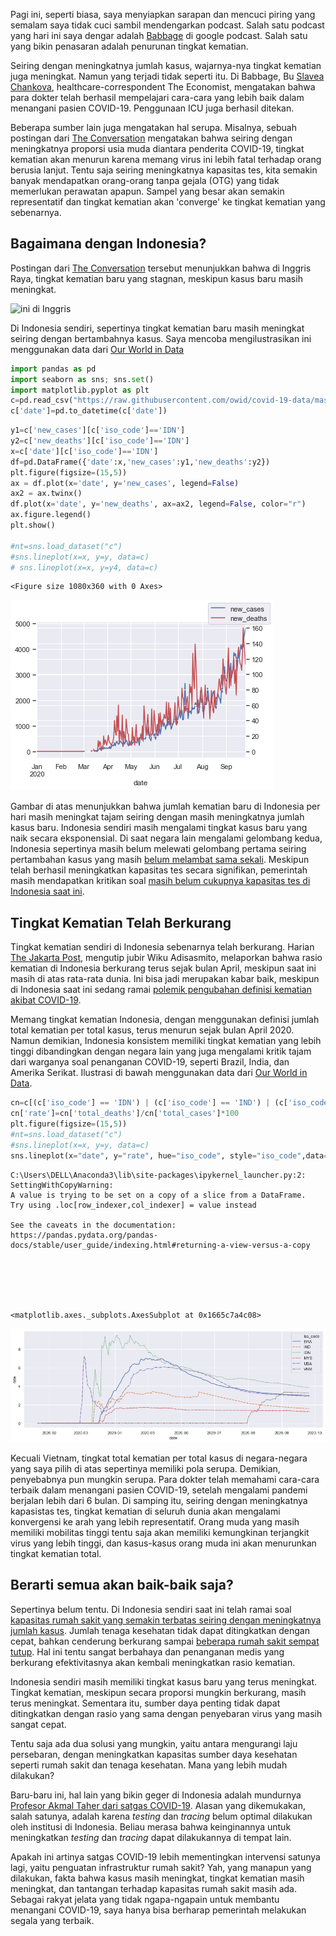 Pagi ini, seperti biasa, saya menyiapkan sarapan dan mencuci piring yang semalam saya tidak cuci sambil mendengarkan podcast. Salah satu podcast yang hari ini saya dengar adalah [Babbage](https://www.economist.com/podcasts/2020/09/23/the-pandemics-progress-what-is-the-next-stage-in-the-fight-against-covid-19) di google podcast. Salah satu yang bikin penasaran adalah penurunan tingkat kematian.

Seiring dengan meningkatnya jumlah kasus, wajarnya-nya tingkat kematian juga meningkat. Namun yang terjadi tidak seperti itu. Di Babbage, Bu [Slavea Chankova](https://mediadirectory.economist.com/people/slavea-chankova/), healthcare-correspondent The Economist, mengatakan bahwa para dokter telah berhasil mempelajari cara-cara yang lebih baik dalam menangani pasien COVID-19. Penggunaan ICU juga berhasil ditekan.

Beberapa sumber lain juga mengatakan hal serupa. Misalnya, sebuah postingan dari [The Conversation](https://theconversation.com/coronavirus-why-arent-death-rates-rising-with-case-numbers-145865) mengatakan bahwa seiring dengan meningkatnya proporsi usia muda diantara penderita COVID-19, tingkat kematian akan menurun karena memang virus ini lebih fatal terhadap orang berusia lanjut. Tentu saja seiring meningkatnya kapasitas tes, kita semakin banyak mendapatkan orang-orang tanpa gejala (OTG) yang tidak memerlukan perawatan apapun. Sampel yang besar akan semakin representatif dan tingkat kematian akan 'converge' ke tingkat kematian yang sebenarnya.

## Bagaimana dengan Indonesia?
Postingan dari [The Conversation](https://theconversation.com/coronavirus-why-arent-death-rates-rising-with-case-numbers-145865) tersebut menunjukkan bahwa di Inggris Raya, tingkat kematian baru yang stagnan, meskipun kasus baru masih meningkat.

![ini di Inggris](https://images.theconversation.com/files/357224/original/file-20200909-20-bgqow8.jpg?ixlib=rb-1.1.0&q=45&auto=format&w=1000&fit=clip)

Di Indonesia sendiri, sepertinya tingkat kematian baru masih meningkat seiring dengan bertambahnya kasus. Saya mencoba mengilustrasikan ini menggunakan data dari [Our World in Data](https://ourworldindata.org/coronavirus)


```python
import pandas as pd
import seaborn as sns; sns.set()
import matplotlib.pyplot as plt
c=pd.read_csv("https://raw.githubusercontent.com/owid/covid-19-data/master/public/data/owid-covid-data.csv")
c['date']=pd.to_datetime(c['date'])
```


```python
y1=c['new_cases'][c['iso_code']=='IDN']
y2=c['new_deaths'][c['iso_code']=='IDN']
x=c['date'][c['iso_code']=='IDN']
df=pd.DataFrame({'date':x,'new_cases':y1,'new_deaths':y2})
plt.figure(figsize=(15,5))
ax = df.plot(x='date', y='new_cases', legend=False)
ax2 = ax.twinx()
df.plot(x='date', y='new_deaths', ax=ax2, legend=False, color="r")
ax.figure.legend()
plt.show()

#nt=sns.load_dataset("c")
#sns.lineplot(x=x, y=y, data=c)
# sns.lineplot(x=x, y=y4, data=c)
```


    <Figure size 1080x360 with 0 Axes>



![png](./Untitled_2_1.png)


Gambar di atas menunjukkan bahwa jumlah kematian baru di Indonesia per hari masih meningkat tajam seiring dengan masih meningkatnya jumlah kasus baru. Indonesia sendiri masih mengalami tingkat kasus baru yang naik secara eksponensial. Di saat negara lain mengalami gelombang kedua, Indonesia sepertinya masih belum melewati gelombang pertama seiring pertambahan kasus yang masih [belum melambat sama sekali](https://tirto.id/update-corona-indonesia-24-september-angka-kematian-capai-10-ribu-f48j). Meskipun telah berhasil meningkatkan kapasitas tes secara signifikan, pemerintah masih mendapatkan kritikan soal [ masih belum cukupnya kapasitas tes di Indonesia saat ini](https://theconversation.com/3-overlooked-facts-behind-indonesias-high-covid-19-death-rate-135223). 

## Tingkat Kematian Telah Berkurang

Tingkat kematian sendiri di Indonesia sebenarnya telah berkurang. Harian [The Jakarta Post](https://www.thejakartapost.com/news/2020/08/05/indonesias-covid-19-mortality-rate-still-tops-global-average-task-force.html), mengutip jubir Wiku Adisasmito, melaporkan bahwa rasio kematian di Indonesia berkurang terus sejak bulan April, meskipun saat ini masih di atas rata-rata dunia. Ini bisa jadi merupakan kabar baik, meskipun di Indonesia saat ini sedang ramai [polemik pengubahan definisi kematian akibat COVID-19](https://katadata.co.id/pingitaria/berita/5f6b179d9567c/polemik-usulan-perubahan-definisi-angka-kematian-covid-19).

Memang tingkat kematian Indonesia, dengan menggunakan definisi jumlah total kematian per total kasus, terus menurun sejak bulan April 2020. Namun demikian, Indonesia konsistem memiliki tingkat kematian yang lebih tinggi dibandingkan dengan negara lain yang juga mengalami kritik tajam dari warganya soal penanganan COVID-19, seperti Brazil, India, dan Amerika Serikat. Ilustrasi di bawah menggunakan data dari [Our World in Data](https://ourworldindata.org/coronavirus).


```python
cn=c[(c['iso_code'] == 'IDN') | (c['iso_code'] == 'IND') | (c['iso_code'] == 'BRA')  | (c['iso_code'] == 'USA') | (c['iso_code'] == 'VNM') | (c['iso_code'] == 'MYS')]
cn['rate']=cn['total_deaths']/cn['total_cases']*100
plt.figure(figsize=(15,5))
#nt=sns.load_dataset("c")
#sns.lineplot(x=x, y=y, data=c)
sns.lineplot(x="date", y="rate", hue="iso_code", style="iso_code",data=cn)
```

    C:\Users\DELL\Anaconda3\lib\site-packages\ipykernel_launcher.py:2: SettingWithCopyWarning: 
    A value is trying to be set on a copy of a slice from a DataFrame.
    Try using .loc[row_indexer,col_indexer] = value instead
    
    See the caveats in the documentation: https://pandas.pydata.org/pandas-docs/stable/user_guide/indexing.html#returning-a-view-versus-a-copy
      
    




    <matplotlib.axes._subplots.AxesSubplot at 0x1665c7a4c08>




![png](./Untitled_4_2.png)


Kecuali Vietnam, tingkat total kematian per total kasus di negara-negara yang saya pilih di atas sepertinya memiliki pola serupa. Demikian, penyebabnya pun mungkin serupa. Para dokter telah memahami cara-cara terbaik dalam menangani pasien COVID-19, setelah mengalami pandemi berjalan lebih dari 6 bulan. Di samping itu, seiring dengan meningkatnya kapasistas tes, tingkat kematian di seluruh dunia akan mengalami konvergensi ke arah yang lebih representatif. Orang muda yang masih memiliki mobilitas tinggi tentu saja akan memiliki kemungkinan terjangkit virus yang lebih tinggi, dan kasus-kasus orang muda ini akan menurunkan tingkat kematian total.

## Berarti semua akan baik-baik saja?
Sepertinya belum tentu. Di Indonesia sendiri saat ini telah ramai soal [kapasitas rumah sakit yang semakin terbatas seiring dengan meningkatnya jumlah kasus](https://katadata.co.id/ekarina/berita/5f5f0c5f3618e/kapasitas-rumah-sakit-hampir-penuh-dokter-dukung-psbb-jakarta). Jumlah tenaga kesehatan tidak dapat ditingkatkan dengan cepat, bahkan cenderung berkurang sampai [beberapa rumah sakit sempat tutup](https://www.kompas.com/tren/read/2020/08/13/080500665/berikut-4-rs-yang-sempat-ditutup-karena-tenaga-medisnya-terpapar-covid-19?page=all). Hal ini tentu sangat berbahaya dan penanganan medis yang berkurang efektivitasnya akan kembali meningkatkan rasio kematian.

Indonesia sendiri masih memiliki tingkat kasus baru yang terus meningkat. Tingkat kematian, meskipun secara proporsi mungkin berkurang, masih terus meningkat. Sementara itu, sumber daya penting tidak dapat ditingkatkan dengan rasio yang sama dengan penyebaran virus yang masih sangat cepat.

Tentu saja ada dua solusi yang mungkin, yaitu antara mengurangi laju persebaran, dengan meningkatkan kapasitas sumber daya kesehatan seperti rumah sakit dan tenaga kesehatan. Mana yang lebih mudah dilakukan?

Baru-baru ini, hal lain yang bikin geger di Indonesia adalah mundurnya [Profesor Akmal Taher dari satgas COVID-19](https://www.thejakartapost.com/news/2020/09/25/top-indonesian-doctor-quits-covid-19-task-force.html). Alasan yang dikemukakan, salah satunya, adalah karena *testing* dan *tracing* belum optimal dilakukan oleh institusi di Indonesia. Beliau merasa bahwa keinginannya untuk meningkatkan *testing* dan *tracing* dapat dilakukannya di tempat lain. 

Apakah ini artinya satgas COVID-19 lebih mementingkan intervensi satunya lagi, yaitu penguatan infrastruktur rumah sakit? Yah, yang manapun yang dilakukan, fakta bahwa kasus masih meningkat, tingkat kematian masih meningkat, dan tantangan terhadap kapasitas rumah sakit masih ada. Sebagai rakyat jelata yang tidak ngapa-ngapain untuk membantu menangani COVID-19, saya hanya bisa berharap pemerintah melakukan segala yang terbaik.
